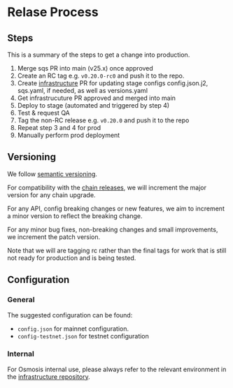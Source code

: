 # Relase Process


## Steps

This is a summary of the steps to get a change into production.

1. Merge sqs PR into main (v25.x) once approved
2. Create an RC tag e.g. `v0.20.0-rc0` and push it to the repo.
3. Create [infrastructure](https://github.com/osmosis-labs/infrastructure) PR for updating stage configs config.json.j2, sqs.yaml, if needed, as well as versions.yaml
4. Get infrastrucuture PR approved and merged into main
5. Deploy to stage (automated and triggered by step 4)
6. Test & request QA
7. Tag the non-RC release e.g. `v0.20.0` and push it to the repo
8. Repeat step 3 and 4 for prod
9. Manually perform prod deployment

## Versioning

We follow [semantic versioning](https://semver.org/).

For compatibility with the [chain releases](https://github.com/osmosis-labs/osmosis), we will increment the major version for any chain upgrade.

For any API, config breaking changes or new features, we aim to increment a minor version to reflect the breaking change.

For any minor bug fixes, non-breaking changes and small improvements, we increment the patch version.

Note that we will are tagging rc rather than the final tags for work that is still not ready for production and is being tested.

## Configuration

### General

The suggested configuration can be found:
- `config.json` for mainnet configuration.
- `config-testnet.json` for testnet configuration

### Internal

For Osmosis internal use, please always refer to the relevant
environment in the [infrastructure repository](https://github.com/osmosis-labs/infrastructure/tree/main/environments/sqs-osmosis-zone/environments/prod).
